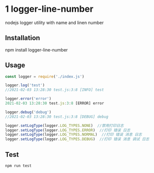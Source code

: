 # 1 logger-line-number

nodejs logger utility with name and linen number

## Installation

npm install logger-line-number

## Usage

```javascript
const logger = require('./index.js')

logger.log('test')
//2021-02-03 13:28:30 test.js:3:8 [INFO] test

logger.error('error')
2021-02-03 13:28:30 test.js:3:8 [ERROR] error

logger.debug('debug')
//2021-02-03 13:28:30 test.js:3:8 [DEBUG] debug

logger.setLogType(logger.LOG_TYPES.NONE)  //禁用打印日志
logger.setLogType(logger.LOG_TYPES.ERROR)  //打印 错误 日志
logger.setLogType(logger.LOG_TYPES.NORMAL)  //打印 错误 消息 日志
logger.setLogType(logger.LOG_TYPES.DEBUG)  //打印 错误 消息 调试 日志
```

## Test

```javascript
npm run test
```

